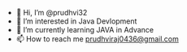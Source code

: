 - 👋 Hi, I’m @prudhvi32
- 👀 I’m interested in Java Devlopment
- 🌱 I’m currently learning JAVA in Advance
- 📫 How to reach me prudhviraj0436@gmail.com

<!---
prudhvi32/prudhvi32 is a ✨ special ✨ repository because its `README.md` (this file) appears on your GitHub profile.
You can click the Preview link to take a look at your changes.
--->
